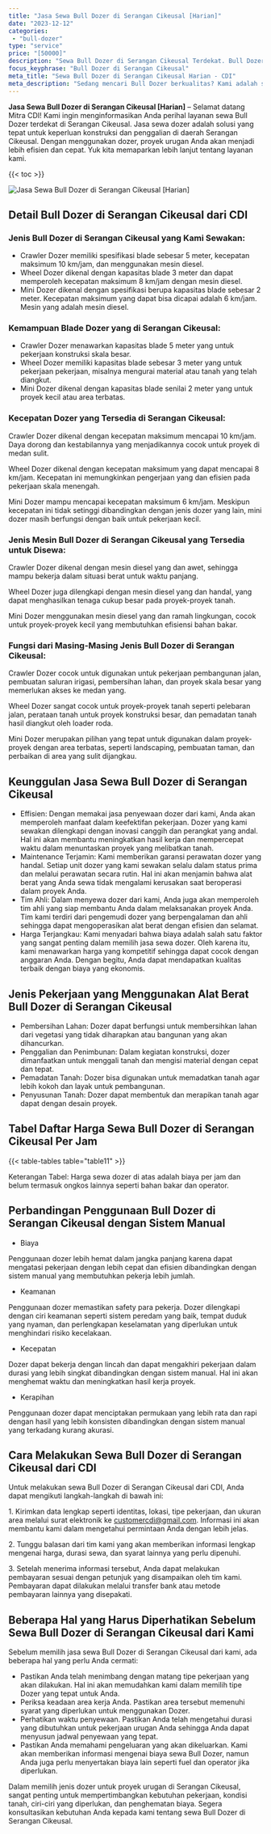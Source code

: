 ```yaml
---
title: "Jasa Sewa Bull Dozer di Serangan Cikeusal [Harian]"
date: "2023-12-12"
categories:
 - "bull-dozer"
type: "service"
price: "[50000]"
description: "Sewa Bull Dozer di Serangan Cikeusal Terdekat. Bull Dozer ini menjadi solusi utama dalam proyek pembangunan sebagai peralatan konstruksi powerful dan produktif. Dapatkan informasi lengkap dengan menghubungi kami."
focus_keyphrase: "Bull Dozer di Serangan Cikeusal"
meta_title: "Sewa Bull Dozer di Serangan Cikeusal Harian - CDI"
meta_description: "Sedang mencari Bull Dozer berkualitas? Kami adalah solusi tepat dengan penawaran terbaik. Klik untuk info lebih lanjut."
---
```


**Jasa Sewa Bull Dozer di Serangan Cikeusal [Harian]** – Selamat datang Mitra CDI! Kami ingin menginformasikan Anda perihal layanan sewa Bull Dozer terdekat di Serangan Cikeusal. Jasa sewa dozer adalah solusi yang tepat untuk keperluan konstruksi dan penggalian di daerah Serangan Cikeusal. Dengan menggunakan dozer, proyek urugan Anda akan menjadi lebih efisien dan cepat. Yuk kita memaparkan lebih lanjut tentang layanan kami.

{{< toc >}}

![Jasa Sewa Bull Dozer di Serangan Cikeusal [Harian]](/images/bull-dozer/bull-dozer-23.jpg)

## Detail Bull Dozer di Serangan Cikeusal dari CDI

### Jenis Bull Dozer di Serangan Cikeusal yang Kami Sewakan:

*   Crawler Dozer memiliki spesifikasi blade sebesar 5 meter, kecepatan maksimum 10 km/jam, dan menggunakan mesin diesel.
*   Wheel Dozer dikenal dengan kapasitas blade 3 meter dan dapat memperoleh kecepatan maksimum 8 km/jam dengan mesin diesel.
*   Mini Dozer dikenal dengan spesifikasi berupa kapasitas blade sebesar 2 meter. Kecepatan maksimum yang dapat bisa dicapai adalah 6 km/jam. Mesin yang adalah mesin diesel.

### Kemampuan Blade Dozer yang di Serangan Cikeusal:

*   Crawler Dozer menawarkan kapasitas blade 5 meter yang untuk pekerjaan konstruksi skala besar.
*   Wheel Dozer memiliki kapasitas blade sebesar 3 meter yang untuk pekerjaan pekerjaan, misalnya mengurai material atau tanah yang telah diangkut.
*   Mini Dozer dikenal dengan kapasitas blade senilai 2 meter yang untuk proyek kecil atau area terbatas.

### Kecepatan Dozer yang Tersedia di Serangan Cikeusal:

Crawler Dozer dikenal dengan kecepatan maksimum mencapai 10 km/jam. Daya dorong dan kestabilannya yang menjadikannya cocok untuk proyek di medan sulit.

Wheel Dozer dikenal dengan kecepatan maksimum yang dapat mencapai 8 km/jam. Kecepatan ini memungkinkan pengerjaan yang dan efisien pada pekerjaan skala menengah.

Mini Dozer mampu mencapai kecepatan maksimum 6 km/jam. Meskipun kecepatan ini tidak setinggi dibandingkan dengan jenis dozer yang lain, mini dozer masih berfungsi dengan baik untuk pekerjaan kecil.

### Jenis Mesin Bull Dozer di Serangan Cikeusal yang Tersedia untuk Disewa:

Crawler Dozer dikenal dengan mesin diesel yang dan awet, sehingga mampu bekerja dalam situasi berat untuk waktu panjang.

Wheel Dozer juga dilengkapi dengan mesin diesel yang dan handal, yang dapat menghasilkan tenaga cukup besar pada proyek-proyek tanah.

Mini Dozer menggunakan mesin diesel yang dan ramah lingkungan, cocok untuk proyek-proyek kecil yang membutuhkan efisiensi bahan bakar.

### Fungsi dari Masing-Masing Jenis Bull Dozer di Serangan Cikeusal:

Crawler Dozer cocok untuk digunakan untuk pekerjaan pembangunan jalan, pembuatan saluran irigasi, pembersihan lahan, dan proyek skala besar yang memerlukan akses ke medan yang.

Wheel Dozer sangat cocok untuk proyek-proyek tanah seperti pelebaran jalan, perataan tanah untuk proyek konstruksi besar, dan pemadatan tanah hasil diangkut oleh loader roda.

Mini Dozer merupakan pilihan yang tepat untuk digunakan dalam proyek-proyek dengan area terbatas, seperti landscaping, pembuatan taman, dan perbaikan di area yang sulit dijangkau.

## Keunggulan Jasa Sewa Bull Dozer di Serangan Cikeusal

*   Effisien: Dengan memakai jasa penyewaan dozer dari kami, Anda akan memperoleh manfaat dalam keefektifan pekerjaan. Dozer yang kami sewakan dilengkapi dengan inovasi canggih dan perangkat yang andal. Hal ini akan membantu meningkatkan hasil kerja dan mempercepat waktu dalam menuntaskan proyek yang melibatkan tanah.
*   Maintenance Terjamin: Kami memberikan garansi perawatan dozer yang handal. Setiap unit dozer yang kami sewakan selalu dalam status prima dan melalui perawatan secara rutin. Hal ini akan menjamin bahwa alat berat yang Anda sewa tidak mengalami kerusakan saat beroperasi dalam proyek Anda.
*   Tim Ahli: Dalam menyewa dozer dari kami, Anda juga akan memperoleh tim ahli yang siap membantu Anda dalam melaksanakan proyek Anda. Tim kami terdiri dari pengemudi dozer yang berpengalaman dan ahli sehingga dapat mengoperasikan alat berat dengan efisien dan selamat.
*   Harga Terjangkau: Kami menyadari bahwa biaya adalah salah satu faktor yang sangat penting dalam memilih jasa sewa dozer. Oleh karena itu, kami menawarkan harga yang kompetitif sehingga dapat cocok dengan anggaran Anda. Dengan begitu, Anda dapat mendapatkan kualitas terbaik dengan biaya yang ekonomis.

## Jenis Pekerjaan yang Menggunakan Alat Berat Bull Dozer di Serangan Cikeusal

*   Pembersihan Lahan: Dozer dapat berfungsi untuk membersihkan lahan dari vegetasi yang tidak diharapkan atau bangunan yang akan dihancurkan.
*   Penggalian dan Penimbunan: Dalam kegiatan konstruksi, dozer dimanfaatkan untuk menggali tanah dan mengisi material dengan cepat dan tepat.
*   Pemadatan Tanah: Dozer bisa digunakan untuk memadatkan tanah agar lebih kokoh dan layak untuk pembangunan.
*   Penyusunan Tanah: Dozer dapat membentuk dan merapikan tanah agar dapat dengan desain proyek.

## Tabel Daftar Harga Sewa Bull Dozer di Serangan Cikeusal Per Jam

{{< table-tables table="table11" >}}

Keterangan Tabel: Harga sewa dozer di atas adalah biaya per jam dan belum termasuk ongkos lainnya seperti bahan bakar dan operator.

## Perbandingan Penggunaan Bull Dozer di Serangan Cikeusal dengan Sistem Manual

*   Biaya

Penggunaan dozer lebih hemat dalam jangka panjang karena dapat mengatasi pekerjaan dengan lebih cepat dan efisien dibandingkan dengan sistem manual yang membutuhkan pekerja lebih jumlah.
*   Keamanan

Penggunaan dozer memastikan safety para pekerja. Dozer dilengkapi dengan ciri keamanan seperti sistem peredam yang baik, tempat duduk yang nyaman, dan perlengkapan keselamatan yang diperlukan untuk menghindari risiko kecelakaan.
*   Kecepatan

Dozer dapat bekerja dengan lincah dan dapat mengakhiri pekerjaan dalam durasi yang lebih singkat dibandingkan dengan sistem manual. Hal ini akan menghemat waktu dan meningkatkan hasil kerja proyek.
*   Kerapihan

Penggunaan dozer dapat menciptakan permukaan yang lebih rata dan rapi dengan hasil yang lebih konsisten dibandingkan dengan sistem manual yang terkadang kurang akurasi.

## Cara Melakukan Sewa Bull Dozer di Serangan Cikeusal dari CDI

Untuk melakukan sewa Bull Dozer di Serangan Cikeusal dari CDI, Anda dapat mengikuti langkah-langkah di bawah ini:

1\.  Kirimkan data lengkap seperti identitas, lokasi, tipe pekerjaan, dan ukuran area melalui surat elektronik ke customercdi@gmail.com. Informasi ini akan membantu kami dalam mengetahui permintaan Anda dengan lebih jelas.

2\.  Tunggu balasan dari tim kami yang akan memberikan informasi lengkap mengenai harga, durasi sewa, dan syarat lainnya yang perlu dipenuhi.

3\.  Setelah menerima informasi tersebut, Anda dapat melakukan pembayaran sesuai dengan petunjuk yang disampaikan oleh tim kami. Pembayaran dapat dilakukan melalui transfer bank atau metode pembayaran lainnya yang disepakati.

## Beberapa Hal yang Harus Diperhatikan Sebelum Sewa Bull Dozer di Serangan Cikeusal dari Kami

Sebelum memilih jasa sewa Bull Dozer di Serangan Cikeusal dari kami, ada beberapa hal yang perlu Anda cermati:

*   Pastikan Anda telah menimbang dengan matang tipe pekerjaan yang akan dilakukan. Hal ini akan memudahkan kami dalam memilih tipe Dozer yang tepat untuk Anda.
*   Periksa keadaan area kerja Anda. Pastikan area tersebut memenuhi syarat yang diperlukan untuk menggunakan Dozer.
*   Perhatikan waktu penyewaan. Pastikan Anda telah mengetahui durasi yang dibutuhkan untuk pekerjaan urugan Anda sehingga Anda dapat menyusun jadwal penyewaan yang tepat.
*   Pastikan Anda memahami pengeluaran yang akan dikeluarkan. Kami akan memberikan informasi mengenai biaya sewa Bull Dozer, namun Anda juga perlu menyertakan biaya lain seperti fuel dan operator jika diperlukan.

Dalam memilih jenis dozer untuk proyek urugan di Serangan Cikeusal, sangat penting untuk mempertimbangkan kebutuhan pekerjaan, kondisi tanah, ciri-ciri yang diperlukan, dan penghematan biaya. Segera konsultasikan kebutuhan Anda kepada kami tentang sewa Bull Dozer di Serangan Cikeusal.